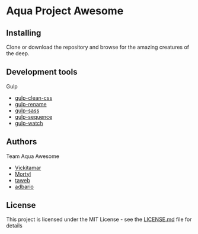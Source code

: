 # Aqua Project Awesome

## Installing

Clone or download the repository and browse for the amazing creatures of the deep.

## Development tools

Gulp

- [gulp-clean-css](https://www.npmjs.com/package/gulp-clean-css)
- [gulp-rename](https://www.npmjs.com/package/gulp-rename)
- [gulp-sass](https://www.npmjs.com/package/gulp-sass)
- [gulp-sequence](https://www.npmjs.com/package/gulp-sequence)
- [gulp-watch](https://www.npmjs.com/package/gulp-watch)

## Authors

Team Aqua Awesome

- [Vickitamar](https://github.com/Vickitamar)
- [Mortyl](https://github.com/Mortyl)
- [taweb](https://github.com/taweb)
- [adbario](https://github.com/adbario)


## License
This project is licensed under the MIT License - see the [LICENSE.md](LICENSE.md) file for details
